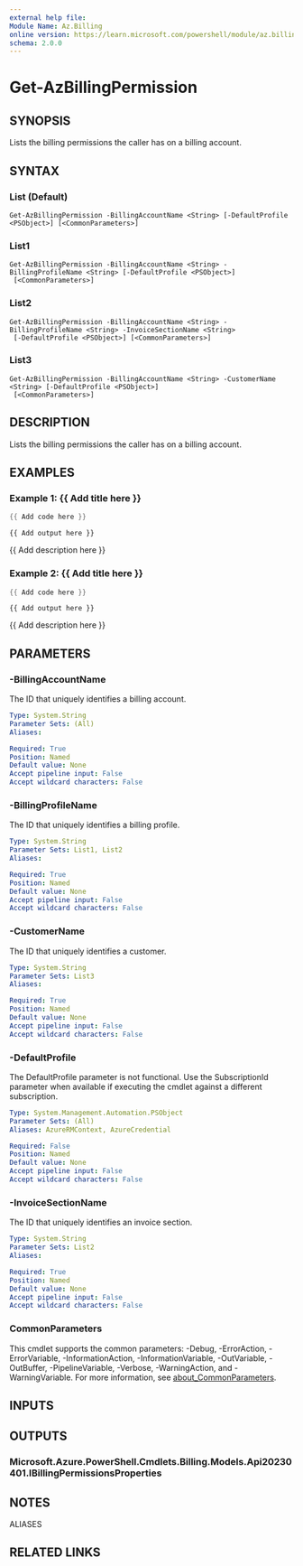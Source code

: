 ```yaml
---
external help file:
Module Name: Az.Billing
online version: https://learn.microsoft.com/powershell/module/az.billing/get-azbillingpermission
schema: 2.0.0
---
```


# Get-AzBillingPermission

## SYNOPSIS
Lists the billing permissions the caller has on a billing account.

## SYNTAX

### List (Default)
```
Get-AzBillingPermission -BillingAccountName <String> [-DefaultProfile <PSObject>] [<CommonParameters>]
```

### List1
```
Get-AzBillingPermission -BillingAccountName <String> -BillingProfileName <String> [-DefaultProfile <PSObject>]
 [<CommonParameters>]
```

### List2
```
Get-AzBillingPermission -BillingAccountName <String> -BillingProfileName <String> -InvoiceSectionName <String>
 [-DefaultProfile <PSObject>] [<CommonParameters>]
```

### List3
```
Get-AzBillingPermission -BillingAccountName <String> -CustomerName <String> [-DefaultProfile <PSObject>]
 [<CommonParameters>]
```

## DESCRIPTION
Lists the billing permissions the caller has on a billing account.

## EXAMPLES

### Example 1: {{ Add title here }}
```powershell
{{ Add code here }}
```

```output
{{ Add output here }}
```

{{ Add description here }}

### Example 2: {{ Add title here }}
```powershell
{{ Add code here }}
```

```output
{{ Add output here }}
```

{{ Add description here }}

## PARAMETERS

### -BillingAccountName
The ID that uniquely identifies a billing account.

```yaml
Type: System.String
Parameter Sets: (All)
Aliases:

Required: True
Position: Named
Default value: None
Accept pipeline input: False
Accept wildcard characters: False
```

### -BillingProfileName
The ID that uniquely identifies a billing profile.

```yaml
Type: System.String
Parameter Sets: List1, List2
Aliases:

Required: True
Position: Named
Default value: None
Accept pipeline input: False
Accept wildcard characters: False
```

### -CustomerName
The ID that uniquely identifies a customer.

```yaml
Type: System.String
Parameter Sets: List3
Aliases:

Required: True
Position: Named
Default value: None
Accept pipeline input: False
Accept wildcard characters: False
```

### -DefaultProfile
The DefaultProfile parameter is not functional.
Use the SubscriptionId parameter when available if executing the cmdlet against a different subscription.

```yaml
Type: System.Management.Automation.PSObject
Parameter Sets: (All)
Aliases: AzureRMContext, AzureCredential

Required: False
Position: Named
Default value: None
Accept pipeline input: False
Accept wildcard characters: False
```

### -InvoiceSectionName
The ID that uniquely identifies an invoice section.

```yaml
Type: System.String
Parameter Sets: List2
Aliases:

Required: True
Position: Named
Default value: None
Accept pipeline input: False
Accept wildcard characters: False
```

### CommonParameters
This cmdlet supports the common parameters: -Debug, -ErrorAction, -ErrorVariable, -InformationAction, -InformationVariable, -OutVariable, -OutBuffer, -PipelineVariable, -Verbose, -WarningAction, and -WarningVariable. For more information, see [about_CommonParameters](http://go.microsoft.com/fwlink/?LinkID=113216).

## INPUTS

## OUTPUTS

### Microsoft.Azure.PowerShell.Cmdlets.Billing.Models.Api20230401.IBillingPermissionsProperties

## NOTES

ALIASES

## RELATED LINKS

